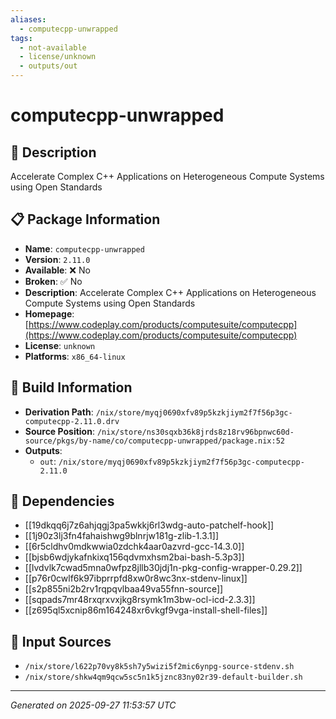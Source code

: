 ```yaml
---
aliases:
  - computecpp-unwrapped
tags:
  - not-available
  - license/unknown
  - outputs/out
---
```


# computecpp-unwrapped

## 📝 Description

Accelerate Complex C++ Applications on Heterogeneous Compute Systems using Open Standards

## 📋 Package Information

- **Name**: `computecpp-unwrapped`
- **Version**: `2.11.0`
- **Available**: ❌ No
- **Broken**: ✅ No
- **Description**: Accelerate Complex C++ Applications on Heterogeneous Compute Systems using Open Standards
- **Homepage**: [https://www.codeplay.com/products/computesuite/computecpp](https://www.codeplay.com/products/computesuite/computecpp)
- **License**: `unknown`
- **Platforms**: `x86_64-linux`

## 🔧 Build Information

- **Derivation Path**: `/nix/store/myqj0690xfv89p5kzkjiym2f7f56p3gc-computecpp-2.11.0.drv`
- **Source Position**: `/nix/store/ns30sqxb36k8jrds8z18rv96bpnwc60d-source/pkgs/by-name/co/computecpp-unwrapped/package.nix:52`
- **Outputs**:
  - `out`:  `/nix/store/myqj0690xfv89p5kzkjiym2f7f56p3gc-computecpp-2.11.0`

## 🔗 Dependencies

- [[19dkqq6j7z6ahjqgj3pa5wkkj6rl3wdg-auto-patchelf-hook]]
- [[1j90z3lj3fn4fahaishwg9blnrjw181g-zlib-1.3.1]]
- [[6r5cldhv0mdkwwia0zdchk4aar0azvrd-gcc-14.3.0]]
- [[bjsb6wdjykafnkixq156qdvmxhsm2bai-bash-5.3p3]]
- [[lvdvlk7cwad5mna0wfpz8jllb30jdj1n-pkg-config-wrapper-0.29.2]]
- [[p76r0cwlf6k97ibprrpfd8xw0r8wc3nx-stdenv-linux]]
- [[s2p855ni2b2rv1rqpqvlbaa49va55fnn-source]]
- [[sqpads7mr48rxqrxvxjkg8rsymk1m3bw-ocl-icd-2.3.3]]
- [[z695ql5xcnip86m164248xr6vkgf9vga-install-shell-files]]

## 📁 Input Sources

- `/nix/store/l622p70vy8k5sh7y5wizi5f2mic6ynpg-source-stdenv.sh`
- `/nix/store/shkw4qm9qcw5sc5n1k5jznc83ny02r39-default-builder.sh`

---
*Generated on 2025-09-27 11:53:57 UTC*
